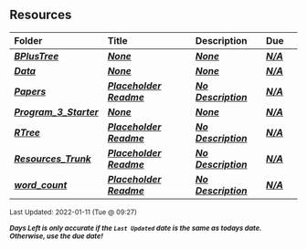 ## Resources

| Folder | Title | Description | Due |  |
|:------|:------|:------|:------|:-----:|
| ***<a href="https://github.com/rugbyprof/4553-Spatial-DS/tree/master/Resources/BPlusTree">BPlusTree</a>*** | ***<a href="https://github.com/rugbyprof/4553-Spatial-DS/tree/master/Resources/BPlusTree">None</a>*** | ***<a href="https://github.com/rugbyprof/4553-Spatial-DS/tree/master/Resources/BPlusTree">None</a>*** | ***<a href="https://github.com/rugbyprof/4553-Spatial-DS/tree/master/Resources/BPlusTree">N/A</a>*** |  |
| ***<a href="https://github.com/rugbyprof/4553-Spatial-DS/tree/master/Resources/Data">Data</a>*** | ***<a href="https://github.com/rugbyprof/4553-Spatial-DS/tree/master/Resources/Data">None</a>*** | ***<a href="https://github.com/rugbyprof/4553-Spatial-DS/tree/master/Resources/Data">None</a>*** | ***<a href="https://github.com/rugbyprof/4553-Spatial-DS/tree/master/Resources/Data">N/A</a>*** |  |
| ***<a href="https://github.com/rugbyprof/4553-Spatial-DS/tree/master/Resources/Papers">Papers</a>*** | ***<a href="https://github.com/rugbyprof/4553-Spatial-DS/tree/master/Resources/Papers"> Placeholder Readme </a>*** | ***<a href="https://github.com/rugbyprof/4553-Spatial-DS/tree/master/Resources/Papers"> No Description</a>*** | ***<a href="https://github.com/rugbyprof/4553-Spatial-DS/tree/master/Resources/Papers">N/A</a>*** |  |
| ***<a href="https://github.com/rugbyprof/4553-Spatial-DS/tree/master/Resources/Program_3_Starter">Program_3_Starter</a>*** | ***<a href="https://github.com/rugbyprof/4553-Spatial-DS/tree/master/Resources/Program_3_Starter">None</a>*** | ***<a href="https://github.com/rugbyprof/4553-Spatial-DS/tree/master/Resources/Program_3_Starter">None</a>*** | ***<a href="https://github.com/rugbyprof/4553-Spatial-DS/tree/master/Resources/Program_3_Starter">N/A</a>*** |  |
| ***<a href="https://github.com/rugbyprof/4553-Spatial-DS/tree/master/Resources/RTree">RTree</a>*** | ***<a href="https://github.com/rugbyprof/4553-Spatial-DS/tree/master/Resources/RTree"> Placeholder Readme </a>*** | ***<a href="https://github.com/rugbyprof/4553-Spatial-DS/tree/master/Resources/RTree"> No Description</a>*** | ***<a href="https://github.com/rugbyprof/4553-Spatial-DS/tree/master/Resources/RTree">N/A</a>*** |  |
| ***<a href="https://github.com/rugbyprof/4553-Spatial-DS/tree/master/Resources/Resources_Trunk">Resources_Trunk</a>*** | ***<a href="https://github.com/rugbyprof/4553-Spatial-DS/tree/master/Resources/Resources_Trunk"> Placeholder Readme </a>*** | ***<a href="https://github.com/rugbyprof/4553-Spatial-DS/tree/master/Resources/Resources_Trunk"> No Description</a>*** | ***<a href="https://github.com/rugbyprof/4553-Spatial-DS/tree/master/Resources/Resources_Trunk">N/A</a>*** |  |
| ***<a href="https://github.com/rugbyprof/4553-Spatial-DS/tree/master/Resources/word_count">word_count</a>*** | ***<a href="https://github.com/rugbyprof/4553-Spatial-DS/tree/master/Resources/word_count"> Placeholder Readme </a>*** | ***<a href="https://github.com/rugbyprof/4553-Spatial-DS/tree/master/Resources/word_count"> No Description</a>*** | ***<a href="https://github.com/rugbyprof/4553-Spatial-DS/tree/master/Resources/word_count">N/A</a>*** |  |

<sup>Last Updated: 2022-01-11 (Tue @ 09:27)</sup> 

<sup>***Days Left is only accurate if the `Last Updated` date is the same as todays date. Otherwise, use the due date!***</sup> 
